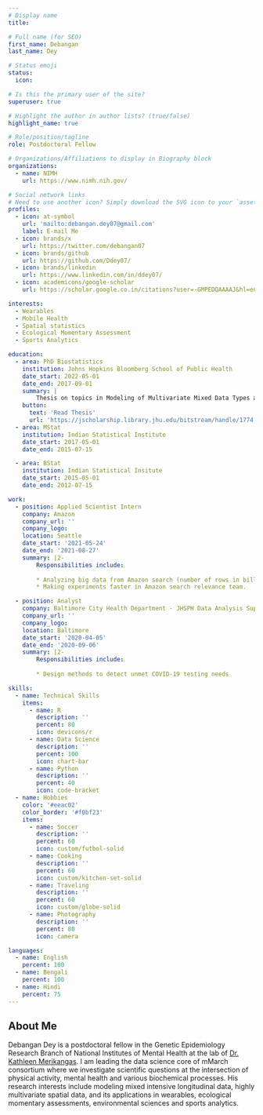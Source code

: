 ```yaml
---
# Display name
title: 

# Full name (for SEO)
first_name: Debangan
last_name: Dey

# Status emoji
status:
  icon: 

# Is this the primary user of the site?
superuser: true

# Highlight the author in author lists? (true/false)
highlight_name: true

# Role/position/tagline
role: Postdoctoral Fellow

# Organizations/Affiliations to display in Biography block
organizations:
  - name: NIMH
    url: https://www.nimh.nih.gov/

# Social network links
# Need to use another icon? Simply download the SVG icon to your `assets/media/icons/` folder.
profiles:
  - icon: at-symbol
    url: 'mailto:debangan.dey07@gmail.com'
    label: E-mail Me
  - icon: brands/x
    url: https://twitter.com/debangan07
  - icon: brands/github
    url: https://github.com/Ddey07/
  - icon: brands/linkedin
    url: https://www.linkedin.com/in/ddey07/
  - icon: academicons/google-scholar
    url: https://scholar.google.co.in/citations?user=-GMPEDQAAAAJ&hl=en

interests:
  - Wearables
  - Mobile Health
  - Spatial statistics
  - Ecological Momentary Assessment
  - Sports Analytics

education:
  - area: PhD Biostatistics
    institution: Johns Hopkins Bloomberg School of Public Health
    date_start: 2022-05-01
    date_end: 2017-09-01
    summary: |
        Thesis on topics in Modeling of Multivariate Mixed Data Types and Highly Multivariate Spatial Data. Supervised by <a href="https://www.biostat.jhsph.edu/~vzipunni/" target="_blank"> Dr. Vadim Zipunnikov </a> and <a href="https://abhidatta.com" target="_blank"> Dr. Abhirup Datta </a> 
    button:
      text: 'Read Thesis'
      url: 'https://jscholarship.library.jhu.edu/bitstream/handle/1774.2/67150/DEY-DISSERTATION-2022.pdf?sequence=1'
  - area: MStat
    institution: Indian Statistical Institute
    date_start: 2017-05-01
    date_end: 2015-07-15

  - area: BStat
    institution: Indian Statistical Insitute
    date_start: 2015-05-01
    date_end: 2012-07-15

work:
  - position: Applied Scientist Intern
    company: Amazon
    company_url: ''
    company_logo: 
    location: Seattle
    date_start: '2021-05-24'
    date_end: '2021-08-27'
    summary: |2-
        Responsibilities include:
        
        * Analyzing big data from Amazon search (number of rows in billions) in Spark.
        * Making experiments faster in Amazon search relevance team.

  - position: Analyst
    company: Baltimore City Health Department - JHSPH Data Analysis Support Team
    company_url: ''
    company_logo: 
    location: Baltimore
    date_start: '2020-04-05'
    date_end: '2020-09-06'
    summary: |2-
        Responsibilities include:
        
        * Design methods to detect unmet COVID-19 testing needs

skills:
  - name: Technical Skills
    items:
      - name: R
        description: ''
        percent: 80
        icon: devicons/r
      - name: Data Science
        description: ''
        percent: 100
        icon: chart-bar
      - name: Python
        description: ''
        percent: 40
        icon: code-bracket
  - name: Hobbies
    color: '#eeac02'
    color_border: '#f0bf23'
    items:
      - name: Soccer
        description: ''
        percent: 60
        icon: custom/futbol-solid
      - name: Cooking
        description: ''
        percent: 60
        icon: custom/kitchen-set-solid
      - name: Traveling
        description: ''
        percent: 60
        icon: custom/globe-solid  
      - name: Photography
        description: ''
        percent: 80
        icon: camera

languages:
  - name: English
    percent: 100
  - name: Bengali
    percent: 100
  - name: Hindi
    percent: 75
---
```

## About Me
  
Debangan Dey is a postdoctoral fellow in the Genetic Epidemiology Research Branch of National Institutes of Mental Health at the lab of <a href="https://www.nimh.nih.gov/research/research-conducted-at-nimh/principal-investigators/kathleen-merikangas" target="_blank">Dr. Kathleen Merikangas</a>. I am leading the data science core of mMarch consortium where we investigate scientific questions at the intersection of physical activity, mental health and various biochemical processes. His research interests include modeling mixed intensive longitudinal data, highly multivariate spatial data, and its applications in wearables, ecological momentary assessments, environmental sciences and sports analytics.
